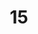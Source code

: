 ---
layout: painting
title: 15
image: /images/paintings/acrylic/JRB Web 31-min.jpg
dimensions: 180mm x 110mm
media: Acrylic on Acrylic
group: Acrylic
---